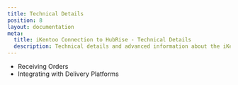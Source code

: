 ```yaml
---
title: Technical Details
position: 8
layout: documentation
meta:
  title: iKentoo Connection to HubRise - Technical Details
  description: Technical details and advanced information about the iKentoo integration with HubRise.
---
```


- <Link to="/apps/ikentoo-lightspeed/technical-details/receiving-orders/">Receiving Orders</Link>
- <Link to="/apps/ikentoo-lightspeed/technical-details/integrating-with-delivery-platforms/">Integrating with Delivery Platforms</Link>
